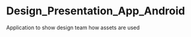 Design_Presentation_App_Android
===============================

Application to show design team how assets are used
